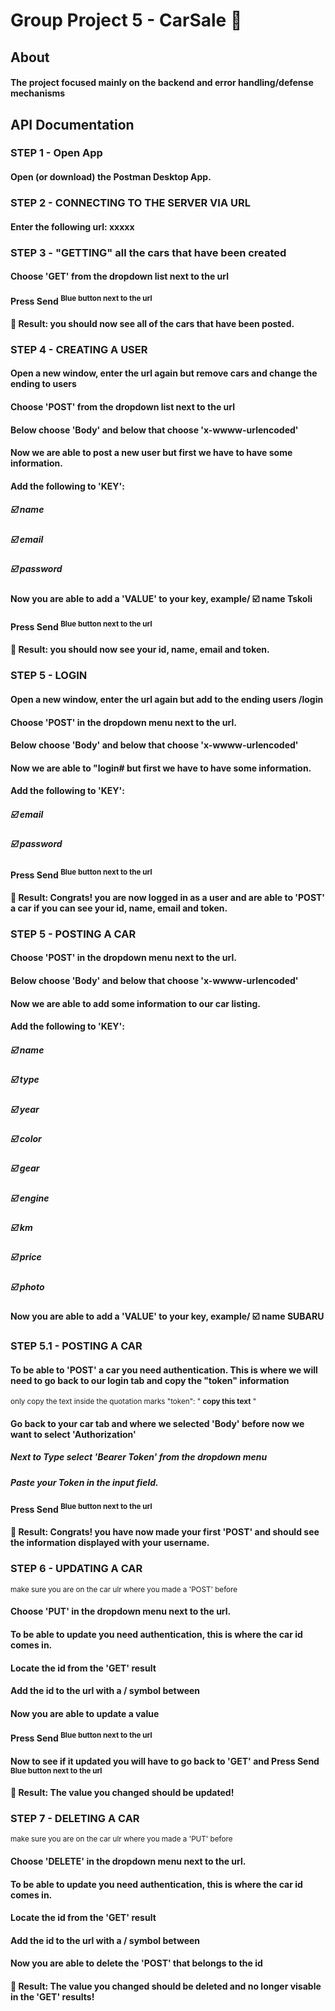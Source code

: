 # Group Project 5 - CarSale :red_car:
## About
#### The project focused mainly on the backend and error handling/defense mechanisms
## API Documentation 

### STEP 1 - Open App
#### Open (or download) the Postman Desktop App. 

### STEP 2 - CONNECTING TO THE SERVER VIA URL
#### Enter the following url: xxxxx

### STEP 3 - "GETTING" all the cars that have been created
#### Choose 'GET' from the dropdown list next to the url
#### Press Send <sup>Blue button next to the url</sup>
#### :partying_face: Result: you should now see all of the cars that have been posted.  

### STEP 4 - CREATING A USER
#### Open a new window, enter the url again but remove cars and change the ending to users
#### Choose 'POST' from the dropdown list next to the url
#### Below choose 'Body' and below that choose 'x-wwww-urlencoded'
#### Now we are able to post a new user but first we have to have some information.
#### Add the following to 'KEY':
##### :ballot_box_with_check: name
##### :ballot_box_with_check: email
##### :ballot_box_with_check: password
#### Now you are able to add a 'VALUE' to your key, example/ :ballot_box_with_check: name Tskoli
#### Press Send <sup>Blue button next to the url</sup>
#### :partying_face: Result: you should now see your id, name, email and token.

### STEP 5 - LOGIN
#### Open a new window, enter the url again but add to the ending users /login
#### Choose 'POST' in the dropdown menu next to the url.
#### Below choose 'Body' and below that choose 'x-wwww-urlencoded'
#### Now we are able to "login# but first we have to have some information.
#### Add the following to 'KEY':
##### :ballot_box_with_check: email
##### :ballot_box_with_check: password
#### Press Send <sup>Blue button next to the url</sup>
#### :partying_face: Result: Congrats! you are now logged in as a user and are able to 'POST' a car if you can see your id, name, email and token.

### STEP 5 - POSTING A CAR
#### Choose 'POST' in the dropdown menu next to the url.
#### Below choose 'Body' and below that choose 'x-wwww-urlencoded'
#### Now we are able to add some information to our car listing.
#### Add the following to 'KEY':
##### :ballot_box_with_check: name
##### :ballot_box_with_check: type
##### :ballot_box_with_check: year
##### :ballot_box_with_check: color
##### :ballot_box_with_check: gear
##### :ballot_box_with_check: engine
##### :ballot_box_with_check: km
##### :ballot_box_with_check: price
##### :ballot_box_with_check: photo  
#### Now you are able to add a 'VALUE' to your key, example/ :ballot_box_with_check: name SUBARU

### STEP 5.1 - POSTING A CAR
#### To be able to 'POST' a car you need authentication. This is where we will need to go back to our login tab and copy the "token" information
<sup>only copy the text inside the quotation marks "token": " **copy this text** "</sup>
#### Go back to your car tab and where we selected 'Body' before now we want to select 'Authorization'
##### Next to **Type** select 'Bearer Token' from the dropdown menu
##### Paste your Token in the input field.
#### Press Send <sup>Blue button next to the url</sup>
#### :partying_face: Result: Congrats! you have now made your first 'POST' and should see the information displayed with your username.

### STEP 6 - UPDATING A CAR
<sup>make sure you are on the car ulr where you made a 'POST' before</sup>
#### Choose 'PUT' in the dropdown menu next to the url.
#### To be able to update you need authentication, this is where the **car id** comes in.
#### Locate the id from the 'GET' result
#### Add the id to the url with a / symbol between
#### Now you are able to update a value
#### Press Send <sup>Blue button next to the url</sup>
#### Now to see if it updated you will have to go back to 'GET' and Press Send <sup>Blue button next to the url</sup>
#### :partying_face: Result: The value you changed should be updated!

### STEP 7 - DELETING A CAR
<sup>make sure you are on the car ulr where you made a 'PUT' before</sup>
#### Choose 'DELETE' in the dropdown menu next to the url.
#### To be able to update you need authentication, this is where the **car id** comes in.
#### Locate the id from the 'GET' result
#### Add the id to the url with a / symbol between
#### Now you are able to delete the 'POST' that belongs to the id
#### :partying_face: Result: The value you changed should be deleted and no longer visable in the 'GET' results!
